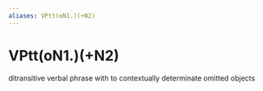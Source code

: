 ```yaml
---
aliases: VPtt(oN1.)(+N2)
---
```

# VPtt(oN1.)(+N2)

ditransitive verbal phrase with to contextually determinate omitted objects